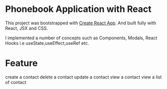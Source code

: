 # Phonebook Application with React

This project was bootstrapped with [Create React App](https://github.com/facebook/create-react-app). And built fully with React, JSX and CSS.

I implemented a number of concepts such as Components, Modals, React Hooks i.e useState,useEffect,useRef etc.

# Feature
create a contact
delete a contact
update a contact
view a contact
view a list of contact
